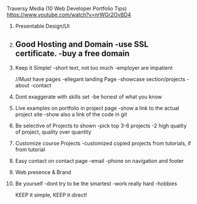 Traversy Media (10 Web Developer Portfolio Tips)
https://www.youtube.com/watch?v=nrWGr2OvBD4


1. Presentable Design/UI

2. Good Hosting and Domain
	-use SSL certificate.
	-buy a free domain
	-


3. Keep it Simple!
	-short text, not too much
	-employer are impatient

	//Must have pages
	-ellegant landing Page
	-showcase section/projects
	-about
	-contact


4. Dont exaggerate with skills set
	-be honest of what you know


5. Live examples on portfolio in project page
	-show a link to the actual project site
	-show also a link of the code in git

6. Be selective of Projects to shown
	-pick top 3-6 projects
	-2 high quality of project, quality over quantity	


7. Customize course Projects
	-customized copied projects from tutorials, if from tutorial

8. Easy contact on contact page
	-email
	-phone on navigation and footer

9. Web presence & Brand
	
10. Be yourself
	-dont try to be the smartest
	-work really hard
	-hobbies



	KEEP it simple, KEEP it direct!